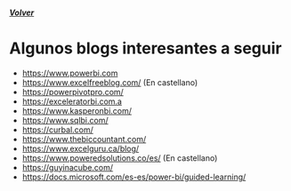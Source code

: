 ##### [Volver](/Curso-de-Herramientas-analiticas-para-auditoria-II/pages/Indice_curso.html)
<script src="https://kit.fontawesome.com/065728df02.js" crossorigin="anonymous"></script>

# Algunos blogs interesantes a seguir
 
* <https://www.powerbi.com>
* <https://www.excelfreeblog.com/> (En castellano)
* <https://powerpivotpro.com/>
* <https://exceleratorbi.com.a>
* <https://www.kasperonbi.com/>
* <https://www.sqlbi.com/>
* <https://curbal.com/>
* <https://www.thebiccountant.com/>
* <https://www.excelguru.ca/blog/>
* <https://www.poweredsolutions.co/es/> (En castellano)
* <https://guyinacube.com/>
* <https://docs.microsoft.com/es-es/power-bi/guided-learning/>


